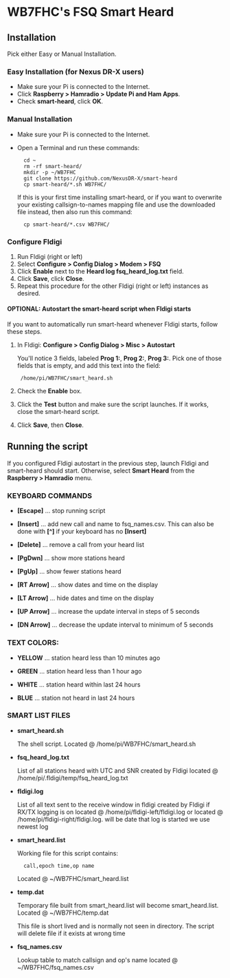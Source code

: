 # WB7FHC's FSQ Smart Heard

## Installation
Pick either Easy or Manual Installation.

### Easy Installation (for Nexus DR-X users)
- Make sure your Pi is connected to the Internet.
- Click __Raspberry > Hamradio > Update Pi and Ham Apps__.
- Check __smart-heard__, click __OK__.

### Manual Installation
- Make sure your Pi is connected to the Internet.
- Open a Terminal and run these commands:

		cd ~
		rm -rf smart-heard/
		mkdir -p ~/WB7FHC
		git clone https://github.com/NexusDR-X/smart-heard
		cp smart-heard/*.sh WB7FHC/

	If this is your first time installing smart-heard, or if you want to overwrite your existing callsign-to-names mapping file and use the downloaded file instead, then also run this command:
	
		cp smart-heard/*.csv WB7FHC/

### Configure Fldigi

1. Run Fldigi (right or left)
1. Select __Configure > Config Dialog > Modem > FSQ__
1. Click __Enable__ next to the __Heard log fsq_heard_log.txt__ field.
1. Click __Save__, click __Close__.
1. Repeat this procedure for the other Fldigi (right or left) instances as desired.

#### OPTIONAL: Autostart the smart-heard script when Fldigi starts

If you want to automatically run smart-heard whenever Fldigi starts, follow these steps.

1. In Fldigi: __Configure > Config Dialog > Misc > Autostart__

	You'll notice 3 fields, labeled __Prog 1:__, __Prog 2:__, __Prog 3:__. Pick one of those fields that is empty, and add this text into the field:
	
		/home/pi/WB7FHC/smart_heard.sh

1. Check the __Enable__ box.
1. Click the __Test__ button and make sure the script launches. If it works, close the smart-heard script.
1. Click __Save__, then __Close__.

## Running the script

If you configured Fldigi autostart in the previous step, launch Fldigi and smart-heard should start. Otherwise, select __Smart Heard__ from the __Raspberry > Hamradio__ menu.

### KEYBOARD COMMANDS

- __[Escape]__ … stop running script

- __[Insert]__ … add new call and name to fsq_names.csv. This can also be done with __[^]__ if your keyboard has no __[Insert]__

- __[Delete]__ … remove a call from your heard list

- __[PgDwn]__ … show more stations heard

- __[PgUp]__ … show fewer stations heard

- __[RT Arrow]__ … show dates and time on the display

- __[LT Arrow]__ … hide dates and time on the display

- __[UP Arrow]__ … increase the update interval in steps of 5 seconds

- __[DN Arrow]__ … decrease the update interval to minimum of 5 seconds

### TEXT COLORS:
- __YELLOW__ ... station heard less than 10 minutes ago

- __GREEN__  ... station heard less than 1 hour ago

- __WHITE__  ... station heard within last 24 hours

- __BLUE__   ... station not heard in last 24 hours

### SMART LIST FILES

- __smart_heard.sh__
     
	The shell script. Located @ /home/pi/WB7FHC/smart_heard.sh

- __fsq_heard_log.txt__

	List of all stations heard with UTC and SNR created by Fldigi located @ /home/pi/.fldigi/temp/fsq_heard_log.txt

- __fldigi<date>.log__
     
	List of all text sent to the receive window in fldigi created by Fldigi if RX/TX logging is on located @ /home/pi/fldigi-left/fldigi<date>.log or located @ /home/pi/fldigi-right/fldigi<date>.log. <date> will be date that log is started we use newest log

- __smart_heard.list__

	Working file for this script contains:

		call,epoch time,op name
   
   Located @ ~/WB7FHC/smart_heard.list

- __temp.dat__
     
   Temporary file built from smart_heard.list will become smart_heard.list. Located @ ~/WB7FHC/temp.dat

	This file is short lived and is normally not seen in directory. The script will delete file if it exists at wrong time

- __fsq_names.csv__

	Lookup table to match callsign and op's name located @ ~/WB7FHC/fsq_names.csv



